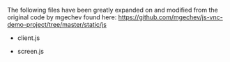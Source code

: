 The following files have been greatly expanded on and modified from the original code by mgechev found here:
https://github.com/mgechev/js-vnc-demo-project/tree/master/static/js

- client.js

- screen.js